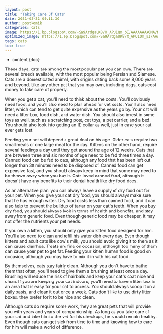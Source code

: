 ```yaml
---
layout: post
title: "Taking Care Of Cats"
date: 2021-02-22 09:11:36
author: postkomik
categories: Cats 
image: https://1.bp.blogspot.com/-Sa9ArdgaUK8/X_APU1Qm_bI/AAAAAAAAOMA/MLROrBEk7vsxlFrLfgL97ryVs-A9LKcFQCLcBGAsYHQ/w320-h195/kucing.jpg
optimized_image: https://1.bp.blogspot.com/-Sa9ArdgaUK8/X_APU1Qm_bI/AAAAAAAAOMA/MLROrBEk7vsxlFrLfgL97ryVs-A9LKcFQCLcBGAsYHQ/w320-h195/kucing.jpg
tags: cats
toc: true
---
```

* content
{:toc}

These days, cats are among the most popular pet you can own.  There are several breeds available, with the most popular being Persian and Siamese.  Cats are a domesticated animal, with origins dating back some 8,000 years and beyond.  Like any other pet that you may own, including dogs, cats cost money to take care of properly.

When you get a cat, you'll need to think about the costs.  You'll obviously need food, and you'll also need to plan ahead for vet costs.  You'll also need litter, which can tend to get quite expensive as the years go by.  Your cat will need a litter box, food dish, and water dish.  You should also invest in some toys as well, such as a scratching post, cat toys, a pet carrier, and a bed.  You should also look into getting an ID collar as well, just in case your cat ever gets lost.

Feeding your pet will depend a great deal on his age.  Older cats require two small meals or one large meal for the day.  Kittens on the other hand, require several feedings a day until they get around the age of 12 weeks.  Cats that are between three and six months of age need to be fed three times a day.  Canned food can be fed to cats, although any food that has been left out longer than 30 minutes need to be disposed of.  Canned food can get expensive fast, and you should always keep in mind that some may need to be thrown away when you buy it.  Cats loved canned food, although it doesn't have any benefits to their dental health like dry food does.

As an alternative plan, you can always leave a supply of dry food out for your pet.  When you give your cat dry food, you should always make sure that he has enough water.  Dry food costs less than canned food, and it can also help to prevent the buildup of tartar on your cat's teeth.  When you buy dry food, you should always look in terms of health and benefits, and stay away from generic food.  Even though generic food may be cheaper, it may not offer the nutrients your pet needs.

If you own a kitten, you should only give you kitten food designed for him.  You'll also need to clean and refill his water dish every day.  Even though kittens and adult cats like cow's milk, you should avoid giving it to them as it can cause diarrhea.  Treats are fine on occasion, although too many of them can cause your pet to get fat.  Feeding your kitten human food is good on occasion, although you may have to mix it in with his cat food.

By themselves, cats stay fairly clean.  Although you don't have to bathe them that often, you'll need to give them a brushing at least once a day.  Brushing will reduce the risk of hairballs and keep your cat's coat nice and clean.  If you are keeping your cat indoors, you'll need to have a litter box in an area that is easy for your cat to access.  You should always scoop it on a daily basis, and clean it out once a week.  Cats don't like to use dirty litter boxes, they prefer for it to be nice and clean.

Although cats do require some work, they are great pets that will provide you with years and years of companionship.  As long as you take care of your cat and take him to the vet for his checkups, he should remain healthy.  Even though cats can get sick from time to time and knowing how to care for him will make a world of difference.
